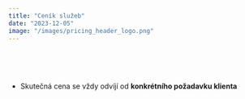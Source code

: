 ```yaml
---
title: "Ceník služeb"
date: "2023-12-05"
image: "/images/pricing_header_logo.png"
---
```


<br><br><br>

- Skutečná cena se vždy odvíjí od **konkrétního požadavku klienta**
